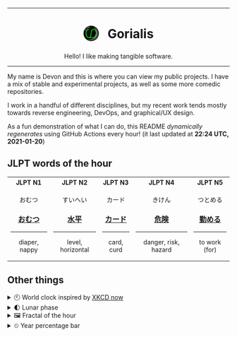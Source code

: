 ***

<h1 align="center">
<sub>
    <img src="readme/resources/avatar.png" height="36">
</sub>
&nbsp;
Gorialis
</h1>
<p align="center">
Hello! I like making tangible software.
</p>

***

My name is Devon and this is where you can view my public projects. I have a mix of stable and experimental projects, as well as some more comedic repositories.

I work in a handful of different disciplines, but my recent work tends mostly towards reverse engineering, DevOps, and graphical/UX design.

As a fun demonstration of what I can do, this README *dynamically regenerates* using GitHub Actions every hour! (it last updated at **22:24 UTC, 2021-01-20**)

<h2>JLPT words of the hour</h2>
<table>
    <tr>
        <th>JLPT N1</th>
        <th>JLPT N2</th>
        <th>JLPT N3</th>
        <th>JLPT N4</th>
        <th>JLPT N5</th>
    </tr>
    <tr>
        <td>
            <p align="center">おむつ</p>
            <h3 align="center"><b><a href="https://jisho.org/search/%E3%81%8A%E3%82%80%E3%81%A4">おむつ</a></b></h3>
            <hr>
            <p align="center">diaper,<wbr> nappy</p>
        </td>
        <td>
            <p align="center">すいへい</p>
            <h3 align="center"><b><a href="https://jisho.org/search/%E6%B0%B4%E5%B9%B3">水平</a></b></h3>
            <hr>
            <p align="center">level,<wbr> horizontal</p>
        </td>
        <td>
            <p align="center">カード</p>
            <h3 align="center"><b><a href="https://jisho.org/search/%E3%82%AB%E3%83%BC%E3%83%89">カード</a></b></h3>
            <hr>
            <p align="center">card,<wbr> curd</p>
        </td>
        <td>
            <p align="center">きけん</p>
            <h3 align="center"><b><a href="https://jisho.org/search/%E5%8D%B1%E9%99%BA">危険</a></b></h3>
            <hr>
            <p align="center">danger,<wbr> risk,<wbr> hazard</p>
        </td>
        <td>
            <p align="center">つとめる</p>
            <h3 align="center"><b><a href="https://jisho.org/search/%E5%8B%A4%E3%82%81%E3%82%8B">勤める</a></b></h3>
            <hr>
            <p align="center">to work (for)</p>
        </td>
    </tr>
</table>

<h2>Other things</h2>
<details>
<summary>🕙  World clock inspired by <a href="https://xkcd.com/now">XKCD now</a></summary>

> <img src="generated/now.png" width="512">

</details>
<details>
<summary>🌓 Lunar phase</summary>

The moon is approximately 28.20% through its phase (First Quarter).

</details>
<details>
<summary>&#x1f5bc; Fractal of the hour</summary>

> <img src="generated/fractal.png" width="512">

</details>
<details>
<summary>&#x23f2; Year percentage bar</summary>
<pre><code>2021 [█▁▁▁▁▁▁▁▁▁▁▁▁▁▁▁▁▁▁▁] 5.46%</code></pre>
</details>
